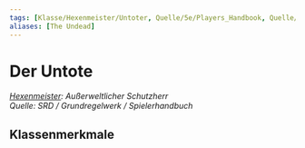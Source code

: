 ```yaml
---
tags: [Klasse/Hexenmeister/Untoter, Quelle/5e/Players_Handbook, Quelle/5e/SRD]
aliases: [The Undead]
---
```

Der Untote
==========

[_Hexenmeister_](../Hexenmeister.md)_: Außerweltlicher Schutzherr_  
_Quelle: SRD / Grundregelwerk / Spielerhandbuch_

Klassenmerkmale
---------------